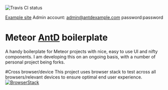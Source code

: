 ![Travis CI status](https://travis-ci.org/elmarti/meteorantdboilerplate.svg?branch=master)

[Example site](https://antdmeteor.herokuapp.com)
Admin account: admin@antdexample.com password:password
# Meteor [AntD](https://ant.design/) boilerplate

A handy boilerplate for Meteor projects with nice, easy to use UI and nifty components.
I am developing this on an ongoing basis, with a number of personal project being forks.

#Cross browser/device
This project uses browser stack to test across all browsers/relevant devices to ensure optimal end user experience.
[![BrowserStack](https://www.browserstack.com/images/layout/browserstack-logo-600x315.png)](https://www.browserstack.com/)